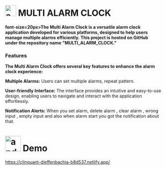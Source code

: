 

<h1><img src="https://cdn.iconscout.com/icon/free/png-512/free-alarm-clock-time-watch-ringing-ring-38818.png?f=avif&w=256" alt="android" width="35" height="35"/>  MULTI ALARM CLOCK</h1>
<h4> font-size=20px>The Multi Alarm Clock is a versatile alarm clock application developed for various platforms, designed to help users manage multiple alarms efficiently. This project is hosted on GitHub under the repository name "MULTI_ALARM_CLOCK."</h4>

<h3>Features</h3>

<b>The Multi Alarm Clock offers several key features to enhance the alarm clock experience:</b>

<b>Multiple Alarms:</b> Users can set multiple alarms, repeat pattern.

<b>User-friendly Interface:</b> The interface provides an intuitive and easy-to-use design, enabling users to navigate and interact with the application effortlessly.

<b>Notification Alerts:</b> When you set alarm, delete alarm , clear alarm , wrong input , empty input and also when alarm start you got the notification about that.

<h1><img src = "https://e7.pngegg.com/pngimages/301/604/png-clipart-eye-cartoon-eye-blue-people-thumbnail.png" alt="android" width="50" height="50"/>  Demo</h1>

https://clinquant-dieffenbachia-b8d537.netlify.app/

